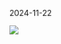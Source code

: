 2024-11-22

<a href="https://boxradio.net/" _target="blank"><img src="./public/github_1280-640.png" /></a>

